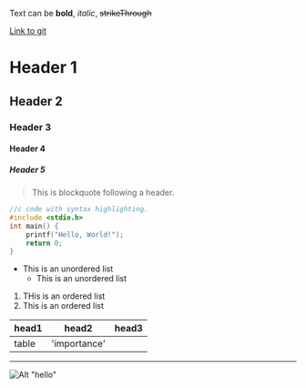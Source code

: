Text can be **bold**, _italic_, ~~strikeThrough~~

[Link to git](http://github.com)

# Header 1
## Header 2
### Header 3
#### Header 4
##### Header 5

> This is blockquote following a header.

```c
//c code with syntax highlighting.
#include <stdio.h>
int main() {
	printf("Hello, World!");
	return 0;
}
```

* This is an unordered list
	* This is an unordered list

1. THis is an ordered list
2. This is an ordered list

|head1 |head2	    |head3  |
|:-----|------------|-------|
|table |'importance'|		|




***
![Alt "hello"](http://guides.github.com/activities/hello-world/branching.png)

